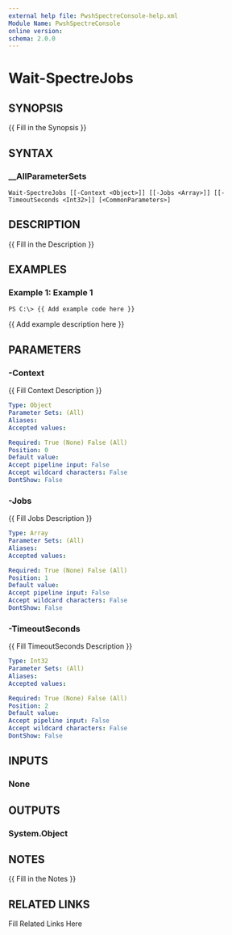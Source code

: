 ```yaml
---
external help file: PwshSpectreConsole-help.xml
Module Name: PwshSpectreConsole
online version: 
schema: 2.0.0
---
```


# Wait-SpectreJobs

## SYNOPSIS

{{ Fill in the Synopsis }}

## SYNTAX

### __AllParameterSets

```
Wait-SpectreJobs [[-Context <Object>]] [[-Jobs <Array>]] [[-TimeoutSeconds <Int32>]] [<CommonParameters>]
```

## DESCRIPTION

{{ Fill in the Description }}

## EXAMPLES

### Example 1: Example 1

```
PS C:\> {{ Add example code here }}
```

{{ Add example description here }}

## PARAMETERS

### -Context

{{ Fill Context Description }}

```yaml
Type: Object
Parameter Sets: (All)
Aliases: 
Accepted values: 

Required: True (None) False (All)
Position: 0
Default value: 
Accept pipeline input: False
Accept wildcard characters: False
DontShow: False
```

### -Jobs

{{ Fill Jobs Description }}

```yaml
Type: Array
Parameter Sets: (All)
Aliases: 
Accepted values: 

Required: True (None) False (All)
Position: 1
Default value: 
Accept pipeline input: False
Accept wildcard characters: False
DontShow: False
```

### -TimeoutSeconds

{{ Fill TimeoutSeconds Description }}

```yaml
Type: Int32
Parameter Sets: (All)
Aliases: 
Accepted values: 

Required: True (None) False (All)
Position: 2
Default value: 
Accept pipeline input: False
Accept wildcard characters: False
DontShow: False
```

## INPUTS

### None


## OUTPUTS

### System.Object


## NOTES

{{ Fill in the Notes }}

## RELATED LINKS

Fill Related Links Here


